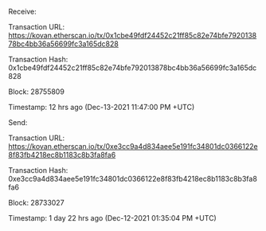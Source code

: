 Receive:

Transaction URL: https://kovan.etherscan.io/tx/0x1cbe49fdf24452c21ff85c82e74bfe792013878bc4bb36a56699fc3a165dc828

Transaction Hash: 0x1cbe49fdf24452c21ff85c82e74bfe792013878bc4bb36a56699fc3a165dc828

Block: 28755809

Timestamp: 12 hrs ago (Dec-13-2021 11:47:00 PM +UTC)


Send:

Transaction URL: https://kovan.etherscan.io/tx/0xe3cc9a4d834aee5e191fc34801dc0366122e8f83fb4218ec8b1183c8b3fa8fa6

Transaction Hash: 0xe3cc9a4d834aee5e191fc34801dc0366122e8f83fb4218ec8b1183c8b3fa8fa6

Block: 28733027

Timestamp: 1 day 22 hrs ago (Dec-12-2021 01:35:04 PM +UTC)
